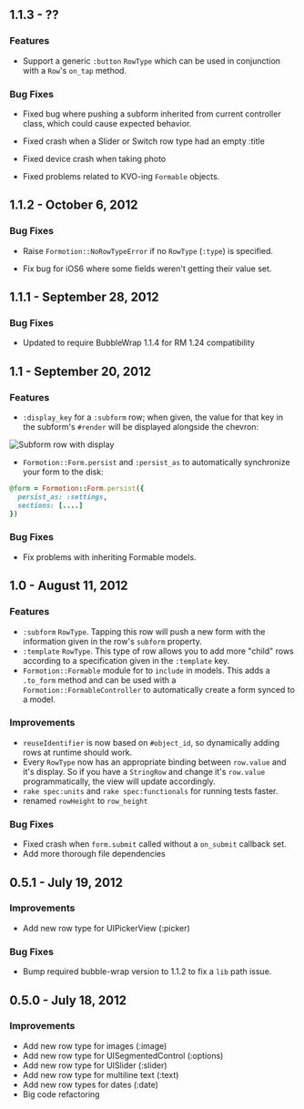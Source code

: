 ## 1.1.3 - ??

### Features

- Support a generic `:button` `RowType` which can be used in conjunction with a `Row`'s `on_tap` method.

### Bug Fixes

- Fixed bug where pushing a subform inherited from current controller class, which could cause expected behavior.

- Fixed crash when a Slider or Switch row type had an empty :title

- Fixed device crash when taking photo

- Fixed problems related to KVO-ing `Formable` objects.

## 1.1.2 - October 6, 2012

### Bug Fixes

- Raise `Formotion::NoRowTypeError` if no `RowType` (`:type`) is specified.

- Fix bug for iOS6 where some fields weren't getting their value set.

## 1.1.1 - September 28, 2012

### Bug Fixes

- Updated to require BubbleWrap 1.1.4 for RM 1.24 compatibility

## 1.1 - September 20, 2012

### Features

- `:display_key` for a `:subform` row; when given, the value for that key in the subform's `#render` will be displayed alongside the chevron:

![Subform row with display](http://i.imgur.com/FoDo1.png)

- `Formotion::Form.persist` and `:persist_as` to automatically synchronize your form to the disk:

```ruby
@form = Formotion::Form.persist({
  persist_as: :settings,
  sections: [....]
})
```

### Bug Fixes

- Fix problems with inheriting Formable models.

## 1.0 - August 11, 2012

### Features

- `:subform` `RowType`. Tapping this row will push a new form with the information given in the row's `subform` property.
- `:template` `RowType`. This type of row allows you to add more "child" rows according to a specification given in the `:template` key.
- `Formotion::Formable` module for to `include` in models. This adds a `.to_form` method and can be used with a `Formotion::FormableController` to automatically create a form synced to a model.

### Improvements

- `reuseIdentifier` is now based on `#object_id`, so dynamically adding rows at runtime should work.
- Every `RowType` now has an appropriate binding between `row.value` and it's display. So if you have a `StringRow` and change it's `row.value` programmatically, the view will update accordingly.
- `rake spec:units` and `rake spec:functionals` for running tests faster.
- renamed `rowHeight` to `row_height`

### Bug Fixes

- Fixed crash when `form.submit` called without a `on_submit` callback set.
- Add more thorough file dependencies

## 0.5.1 - July 19, 2012

### Improvements

- Add new row type for UIPickerView (:picker)

### Bug Fixes

- Bump required bubble-wrap version to 1.1.2 to fix a `lib` path issue.

## 0.5.0 - July 18, 2012

### Improvements

- Add new row type for images (:image)
- Add new row type for UISegmentedControl (:options)
- Add new row type for UISlider (:slider)
- Add new row type for multiline text (:text)
- Add new row types for dates (:date)
- Big code refactoring